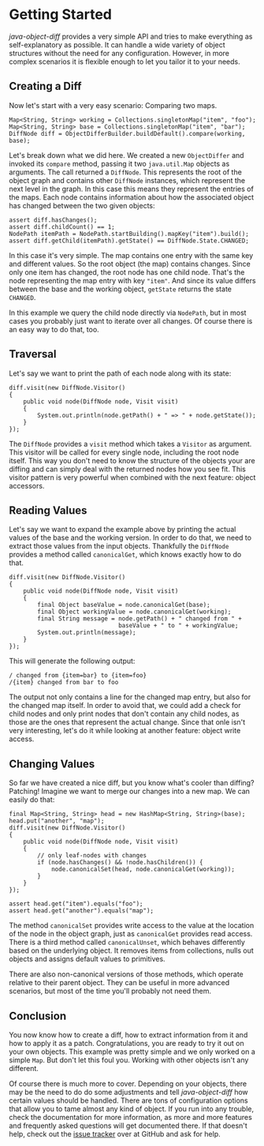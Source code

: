 # Getting Started

_java-object-diff_ provides a very simple API and tries to make everything as self-explanatory as possible. It can handle a wide variety of object structures without the need for any configuration. However, in more complex scenarios it is flexible enough to let you tailor it to your needs.

## Creating a Diff

Now let's start with a very easy scenario: Comparing two maps.

```
Map<String, String> working = Collections.singletonMap("item", "foo");
Map<String, String> base = Collections.singletonMap("item", "bar");
DiffNode diff = ObjectDifferBuilder.buildDefault().compare(working, base);
```

Let's break down what we did here. We created a new `ObjectDiffer` and invoked its `compare` method, passing it two `java.util.Map` objects as arguments. The call returned a `DiffNode`. This represents the root of the object graph and contains other `DiffNode` instances, which represent the next level in the graph. In this case this means they represent the entries of the maps. Each node contains information about how the associated object has changed between the two given objects:

```
assert diff.hasChanges();
assert diff.childCount() == 1;
NodePath itemPath = NodePath.startBuilding().mapKey("item").build();
assert diff.getChild(itemPath).getState() == DiffNode.State.CHANGED;
```

In this case it's very simple. The map contains one entry with the same key and different values. So the root object (the map) contains changes. Since only one item has changed, the root node has one child node. That's the node representing the map entry with key `"item"`. And since its value differs between the base and the working object, `getState` returns the state `CHANGED`.

In this example we query the child node directly via `NodePath`, but in most cases you probably just want to iterate over all changes. Of course there is an easy way to do that, too. 

## Traversal

Let's say we want to print the path of each node along with its state:

```
diff.visit(new DiffNode.Visitor()
{
	public void node(DiffNode node, Visit visit)
	{
		System.out.println(node.getPath() + " => " + node.getState());
	}
});
```

The `DiffNode` provides a `visit` method which takes a `Visitor` as argument. This visitor will be called for every single node, including the root node itself. This way you don't need to know the structure of the objects your are diffing and can simply deal with the returned nodes how you see fit. This visitor pattern is very powerful when combined with the next feature: object accessors. 

## Reading Values

Let's say we want to expand the example above by printing the actual values of the base and the working version. In order to do that, we need to extract those values from the input objects. Thankfully the `DiffNode` provides a method called `canonicalGet`, which knows exactly how to do that.

```
diff.visit(new DiffNode.Visitor()
{
	public void node(DiffNode node, Visit visit)
	{
		final Object baseValue = node.canonicalGet(base);
		final Object workingValue = node.canonicalGet(working);
		final String message = node.getPath() + " changed from " + 
							   baseValue + " to " + workingValue;
		System.out.println(message);
	}
});
```
This will generate the following output:

```
/ changed from {item=bar} to {item=foo}
/{item} changed from bar to foo
```

The output not only contains a line for the changed map entry, but also for the changed map itself. In order to avoid that, we could add a check for child nodes and only print nodes that don't contain any child nodes, as those are the ones that represent the actual change. Since that onle isn't very interesting, let's do it while looking at another feature: object write access.

## Changing Values

So far we have created a nice diff, but you know what's cooler than diffing? Patching! Imagine we want to merge our changes into a new map. We can easily do that:

```
final Map<String, String> head = new HashMap<String, String>(base);
head.put("another", "map");
diff.visit(new DiffNode.Visitor()
{
	public void node(DiffNode node, Visit visit)
	{
		// only leaf-nodes with changes
		if (node.hasChanges() && !node.hasChildren()) {
			node.canonicalSet(head, node.canonicalGet(working));
		}
	}
});

assert head.get("item").equals("foo");
assert head.get("another").equals("map");
```

The method `canonicalSet` provides write access to the value at the location of the node in the object graph, just as `canonicalGet` provides read access. There is a third method called `canonicalUnset`, which behaves differently based on the underlying object. It removes items from collections, nulls out objects and assigns default values to primitives. 

There are also non-canonical versions of those methods, which operate relative to their parent object. They can be useful in more advanced scenarios, but most of the time you'll probably not need them.

## Conclusion

You now know how to create a diff, how to extract information from it and how to apply it as a patch. Congratulations, you are ready to try it out on your own objects. This example was pretty simple and we only worked on a simple `Map`. But don't let this foul you. Working with other objects isn't any different.

Of course there is much more to cover. Depending on your objects, there may be the need to do do some adjustments and tell _java-object-diff_ how certain values should be handled. There are tons of configuration options that allow you to tame almost any kind of object. If you run into any trouble, check the documentation for more information, as more and more features and frequently asked questions will get documented there. If that doesn't help, check out the [issue tracker](https://github.com/SQiShER/java-object-diff/issues) over at GitHub and ask for help.